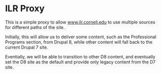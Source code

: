 # ILR Proxy

This is a simple proxy to allow www.ilr.cornell.edu to use multiple sources for different paths of the site.

Initially, this will allow us to deliver some content, such as the Professional Programs section, from Drupal 8, while other content will fall back to the current Drupal 7 site.

Eventially, we will be able to transition to other D8 content, and eventually set the D8 site as the default and provide only legacy content from the D7 site.
